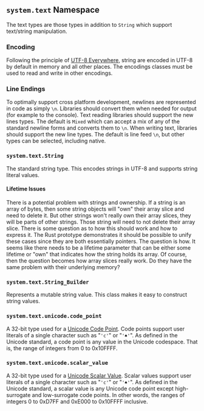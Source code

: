 ## `system.text` Namespace

The text types are those types in addition to `String` which support text/string manipulation.

### Encoding

Following the principle of [UTF-8 Everywhere](http://utf8everywhere.org/), string are encoded in UTF-8 by default in memory and all other places. The encodings classes must be used to read and write in other encodings.

### Line Endings

To optimally support cross platform development, newlines are represented in code as simply `\n`. Libraries should convert them when needed for output (for example to the console). Text reading libraries should support the new lines types. The default is `Mixed` which can accept a mix of any of the standard newline forms and converts them to `\n`. When writing text, libraries should support the new line types. The default is line feed `\n`, but other types can be selected, including native.

### `system.text.String`

The standard string type. This encodes strings in UTF-8 and supports string literal values.

#### Lifetime Issues

There is a potential problem with strings and ownership. If a string is an array of bytes, then some string objects will "own" their array slice and need to delete it. But other strings won't really own their array slices, they will be parts of other strings. Those string will need to not delete their array slice. There is some question as to how this should work and how to express it. The Rust prototype demonstrates it should be possible to unify these cases since they are both essentially pointers. The question is how. It seems like there needs to be a lifetime parameter that can be either some lifetime or "own" that indicates how the string holds its array. Of course, then the question becomes how array slices really work. Do they have the same problem with their underlying memory?

### `system.text.String_Builder`

Represents a mutable string value. This class makes it easy to construct string values.

### `system.text.unicode.code_point`

A 32-bit type used for a [Unicode Code Point](https://unicode.org/glossary/#code_point). Code points support user literals of a single character such as "`'c'`" or "`'♠'`". As defined in the Unicode standard, a code point is any value in the Unicode codespace. That is, the range of integers from 0 to 0x10FFFF.

### `system.text.unicode.scalar_value`

A 32-bit type used for a [Unicode Scalar Value](https://unicode.org/glossary/#unicode_scalar_value). Scalar values support user literals of a single character such as "`'c'`" or "`'♠'`". As defined in the Unicode standard, a scalar value is any Unicode code point except high-surrogate and low-surrogate code points. In other words, the ranges of integers 0 to 0xD7FF and 0xE000 to 0x10FFFF inclusive.

